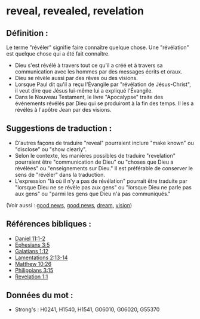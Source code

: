 # reveal, revealed, revelation

## Définition :

Le terme "révéler" signifie faire connaître quelque chose. Une "révélation" est quelque chose qui a été fait connaître.

* Dieu s'est révélé à travers tout ce qu'il a créé et à travers sa communication avec les hommes par des messages écrits et oraux.
* Dieu se révèle aussi par des rêves ou des visions.
* Lorsque Paul dit qu'il a reçu l'Évangile par "révélation de Jésus-Christ", il veut dire que Jésus lui-même lui a expliqué l'Évangile.
* Dans le Nouveau Testament, le livre "Apocalypse" traite des événements révélés par Dieu qui se produiront à la fin des temps. Il les a révélés à l'apôtre Jean par des visions.

## Suggestions de traduction :

* D'autres façons de traduire "reveal" pourraient inclure "make known" ou "disclose" ou "show clearly".
* Selon le contexte, les manières possibles de traduire "revelation" pourraient être "communication de Dieu" ou "choses que Dieu a révélées" ou "enseignements sur Dieu." Il est préférable de conserver le sens de "révéler" dans la traduction.
* L'expression "là où il n'y a pas de révélation" pourrait être traduite par "lorsque Dieu ne se révèle pas aux gens" ou "lorsque Dieu ne parle pas aux gens" ou "parmi les gens que Dieu n'a pas communiqués."

(Voir aussi : [good news](../kt/goodnews.md), [good news](../kt/goodnews.md), [dream](../other/dream.md), [vision](../other/vision.md))

## Références bibliques :

* [Daniel 11:1-2](rc://en/tn/help/dan/11/01)
* [Ephesians 3:5](rc://en/tn/help/eph/03/05)
* [Galatians 1:12](rc://en/tn/help/gal/01/12)
* [Lamentations 2:13-14](rc://en/tn/help/lam/02/13)
* [Matthew 10:26](rc://en/tn/help/mat/10/26)
* [Philippians 3:15](rc://en/tn/help/php/03/15)
* [Revelation 1:1](rc://en/tn/help/rev/01/01)

## Données du mot :

* Strong's : H0241, H1540, H1541, G06010, G06020, G55370
